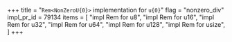 +++
title = "`Rem<NonZeroU{0}>` implementation for `u{0}`"
flag = "nonzero_div"
impl_pr_id = 79134
items = [
    "impl Rem<NonZeroU8> for u8",
    "impl Rem<NonZeroU16> for u16",
    "impl Rem<NonZeroU32> for u32",
    "impl Rem<NonZeroU64> for u64",
    "impl Rem<NonZeroU128> for u128",
    "impl Rem<NonZeroUsize> for usize",
]
+++

